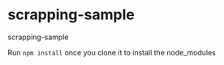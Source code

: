 # scrapping-sample
scrapping-sample

Run ``npm install`` once you clone it to install the node_modules
